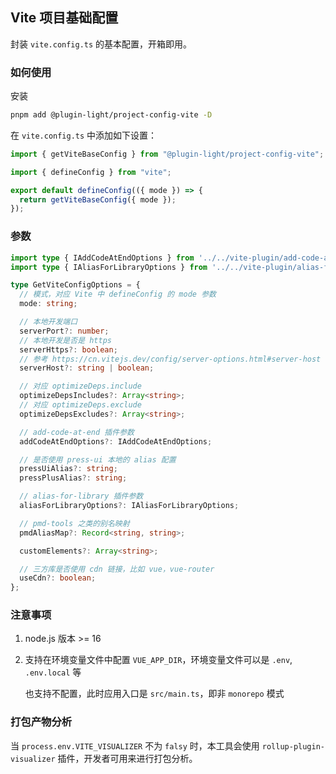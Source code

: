 ## Vite 项目基础配置

封装 `vite.config.ts` 的基本配置，开箱即用。

### 如何使用

安装

```bash
pnpm add @plugin-light/project-config-vite -D
```

在 `vite.config.ts` 中添加如下设置：


```js
import { getViteBaseConfig } from "@plugin-light/project-config-vite";

import { defineConfig } from "vite";

export default defineConfig(({ mode }) => {
  return getViteBaseConfig({ mode });
});
```

### 参数

```ts
import type { IAddCodeAtEndOptions } from '../../vite-plugin/add-code-at-end/types';
import type { IAliasForLibraryOptions } from '../../vite-plugin/alias-for-library/types';

type GetViteConfigOptions = {
  // 模式，对应 Vite 中 defineConfig 的 mode 参数
  mode: string;

  // 本地开发端口
  serverPort?: number;
  // 本地开发是否是 https
  serverHttps?: boolean;
  // 参考 https://cn.vitejs.dev/config/server-options.html#server-host
  serverHost?: string | boolean;

  // 对应 optimizeDeps.include
  optimizeDepsIncludes?: Array<string>;
  // 对应 optimizeDeps.exclude
  optimizeDepsExcludes?: Array<string>;

  // add-code-at-end 插件参数
  addCodeAtEndOptions?: IAddCodeAtEndOptions;

  // 是否使用 press-ui 本地的 alias 配置
  pressUiAlias?: string;
  pressPlusAlias?: string;

  // alias-for-library 插件参数
  aliasForLibraryOptions?: IAliasForLibraryOptions;

  // pmd-tools 之类的别名映射
  pmdAliasMap?: Record<string, string>;

  customElements?: Array<string>;

  // 三方库是否使用 cdn 链接，比如 vue，vue-router
  useCdn?: boolean;
};
```

### 注意事项

1. node.js 版本 >= 16

2. 支持在环境变量文件中配置 `VUE_APP_DIR`，环境变量文件可以是 `.env`, `.env.local` 等

    也支持不配置，此时应用入口是 `src/main.ts`，即非 `monorepo` 模式

### 打包产物分析

当 `process.env.VITE_VISUALIZER` 不为 `falsy` 时，本工具会使用 `rollup-plugin-visualizer` 插件，开发者可用来进行打包分析。


